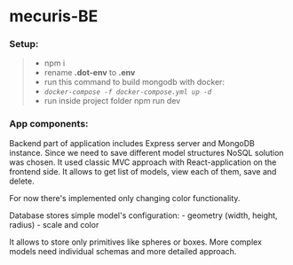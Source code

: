 # mecuris-BE

### Setup:

> * npm i
> * rename **.dot-env** to **.env**
> * run this command to build mongodb with docker:  
>  * _`docker-compose -f docker-compose.yml up -d`_
> * run inside project folder npm run dev

### App components:

Backend part of application includes Express server and MongoDB instance.
Since we need to save different model structures NoSQL solution was chosen.
It used classic MVC approach with React-application on the frontend side.
It allows to get list of models, view each of them, save and delete.

For now there's implemented only changing color functionality.

Database stores simple model's configuration:
    - geometry (width, height, radius)
    - scale and color

It allows to store only primitives like spheres or boxes.
More complex models need individual schemas and more detailed approach.